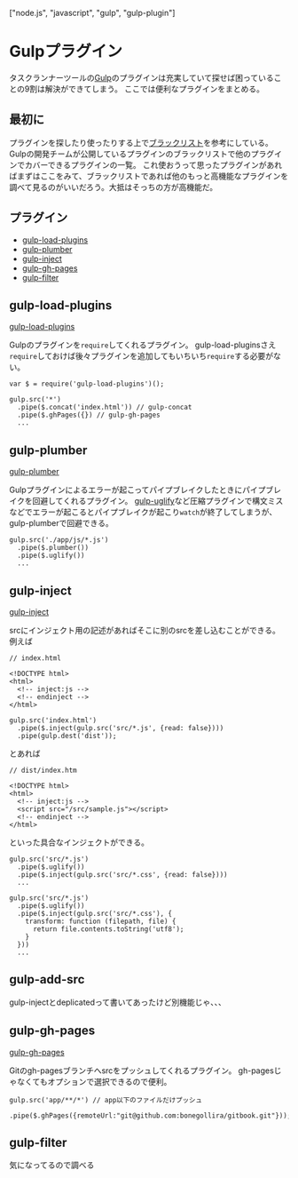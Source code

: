 ["node.js", "javascript", "gulp", "gulp-plugin"]
# Gulpプラグイン

タスクランナーツールの[Gulp](http://gulpjs.com/)のプラグインは充実していて探せば困っていることの9割は解決ができてしまう。
ここでは便利なプラグインをまとめる。

## 最初に

プラグインを探したり使ったりする上で[ブラックリスト](https://github.com/gulpjs/plugins/blob/master/src/blackList.json)を参考にしている。
Gulpの開発チームが公開しているプラグインのブラックリストで他のプラグインでカバーできるプラグインの一覧。
これ使おうって思ったプラグインがあればまずはここをみて、ブラックリストであれば他のもっと高機能なプラグインを調べて見るのがいいだろう。大抵はそっちの方が高機能だ。

## プラグイン

- [gulp-load-plugins](#gulp-load-plugins)
- [gulp-plumber](#gulp-plumber)
- [gulp-inject](#gulp-inject)
- [gulp-gh-pages](#gulp-gh-pages)
- [gulp-filter](#gulp-filter)

## gulp-load-plugins

[gulp-load-plugins](https://www.npmjs.com/package/gulp-load-plugins)

Gulpのプラグインを`require`してくれるプラグイン。
gulp-load-pluginsさえ`require`しておけば後々プラグインを追加してもいちいち`require`する必要がない。

```
var $ = require('gulp-load-plugins')();

gulp.src('*')
  .pipe($.concat('index.html')) // gulp-concat
  .pipe($.ghPages({}) // gulp-gh-pages
  ...
```

## gulp-plumber

[gulp-plumber](https://www.npmjs.com/package/gulp-plumber)

Gulpプラグインによるエラーが起こってパイプブレイクしたときにパイプブレイクを回避してくれるプラグイン。
[gulp-uglify](https://www.npmjs.com/package/gulp-uglify)など圧縮プラグインで構文ミスなどでエラーが起こるとパイプブレイクが起こり`watch`が終了してしまうが、gulp-plumberで回避できる。

```
gulp.src('./app/js/*.js')
  .pipe($.plumber())
  .pipe($.uglify())
  ...
```

## gulp-inject

[gulp-inject](https://www.npmjs.com/package/gulp-inject)

srcにインジェクト用の記述があればそこに別のsrcを差し込むことができる。
例えば

```
// index.html

<!DOCTYPE html>
<html>
  <!-- inject:js -->
  <!-- endinject -->
</html>
```

```
gulp.src('index.html')
  .pipe($.inject(gulp.src('src/*.js', {read: false})))
  .pipe(gulp.dest('dist'));
```

とあれば

```
// dist/index.htm

<!DOCTYPE html>
<html>
  <!-- inject:js -->
  <script src="/src/sample.js"></script>
  <!-- endinject -->
</html>
```

といった具合なインジェクトができる。

```
gulp.src('src/*.js')
  .pipe($.uglify())
  .pipe($.inject(gulp.src('src/*.css', {read: false})))
  ...

gulp.src('src/*.js')
  .pipe($.uglify())
  .pipe($.inject(gulp.src('src/*.css'), {
    transform: function (filepath, file) {
      return file.contents.toString('utf8');
    }
  }))
  ...
```

## gulp-add-src

gulp-injectとdeplicatedって書いてあったけど別機能じゃ、、、

## gulp-gh-pages

[gulp-gh-pages](https://www.npmjs.com/package/gulp-gh-pages)

Gitのgh-pagesブランチへsrcをプッシュしてくれるプラグイン。
gh-pagesじゃなくてもオプションで選択できるので便利。

```
gulp.src('app/**/*') // app以下のファイルだけプッシュ
  .pipe($.ghPages({remoteUrl:"git@github.com:bonegollira/gitbook.git"}));
```

## gulp-filter

気になってるので調べる
